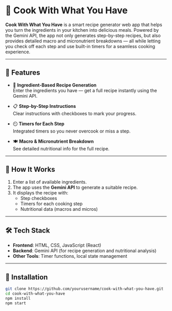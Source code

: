 # 🍳 Cook With What You Have

**Cook With What You Have** is a smart recipe generator web app that helps you turn the ingredients in your kitchen into delicious meals. Powered by the Gemini API, the app not only generates step-by-step recipes, but also provides detailed macro and micronutrient breakdowns — all while letting you check off each step and use built-in timers for a seamless cooking experience.

---

## 🌟 Features

- 🥦 **Ingredient-Based Recipe Generation**  
  Enter the ingredients you have — get a full recipe instantly using the Gemini API.

- 📋 **Step-by-Step Instructions**  
  Clear instructions with checkboxes to mark your progress.

- ⏲️ **Timers for Each Step**  
  Integrated timers so you never overcook or miss a step.

- 🍽️ **Macro & Micronutrient Breakdown**  
  See detailed nutritional info for the full recipe.

---

## 🚀 How It Works

1. Enter a list of available ingredients.
2. The app uses the **Gemini API** to generate a suitable recipe.
3. It displays the recipe with:
   - Step checkboxes
   - Timers for each cooking step
   - Nutritional data (macros and micros)

---

## 🛠 Tech Stack

- **Frontend**: HTML, CSS, JavaScript (React)
- **Backend**: Gemini API (for recipe generation and nutritional analysis)
- **Other Tools**: Timer functions, local state management

---


## 🔧 Installation

```bash
git clone https://github.com/yourusername/cook-with-what-you-have.git
cd cook-with-what-you-have
npm install
npm start
